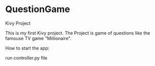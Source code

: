 # QuestionGame
Kivy Project

This is my first Kivy project. The Project is game of questions like the famouse TV game "Millionaire".

How to start the app:

  run controller.py file
